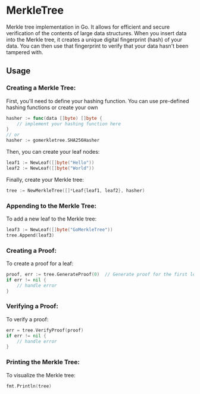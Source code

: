# MerkleTree

Merkle tree implementation in Go. It allows for efficient and secure verification of the contents of large data structures. When you insert data into the Merkle tree, it creates a unique digital fingerprint (hash) of your data. You can then use that fingerprint to verify that your data hasn't been tampered with.

## Usage
### Creating a Merkle Tree:

First, you'll need to define your hashing function. You can use pre-defined hashing functions or create your own

```go
hasher := func(data []byte) []byte {
    // implement your hashing function here
}
// or
hasher := gomerkletree.SHA256Hasher
```
Then, you can create your leaf nodes:
```go
leaf1 := NewLeaf([]byte("Hello"))
leaf2 := NewLeaf([]byte("World"))
```
Finally, create your Merkle tree:
```go
tree := NewMerkleTree([]*Leaf{leaf1, leaf2}, hasher)
```

### Appending to the Merkle Tree:
To add a new leaf to the Merkle tree:
```go
leaf3 := NewLeaf([]byte("GoMerkleTree"))
tree.Append(leaf3)
```

### Creating a Proof:
To create a proof for a leaf:
```go
proof, err := tree.GenerateProof(0)  // Generate proof for the first leaf
if err != nil {
    // handle error
}
```

### Verifying a Proof:
To verify a proof:
```go
err = tree.VerifyProof(proof)
if err != nil {
    // handle error
}
```

### Printing the Merkle Tree:
To visualize the Merkle tree:
```go
fmt.Println(tree)
```
